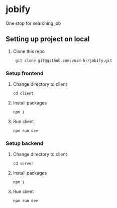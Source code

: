 # jobify
One stop for searching job


## Setting up project on local

1. Clone this repo

        git clone git@github.com:void-hr/jobify.git


### Setup frontend

1. Change directory to client

       cd client
   
2. Install packages

       npm i
3. Run client

       npm run dev

### Setup backend

1. Change directory to client

       cd server
   
2. Install packages

       npm i
3. Run client

       npm run dev



     
